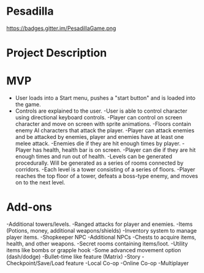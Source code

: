 # Pesadilla
https://badges.gitter.im/PesadillaGame.png


# Project Description

# MVP
* User loads into a Start menu, pushes a "start button" and is loaded into the game.
* Controls are explained to the user.
-User is able to control character using directional keyboard controls.
-Player can control on screen character and move on screen with sprite animations.
-Floors contain enemy AI characters that attack the player.
-Player can attack enemies and be attacked by enemies, player and enemies have at least one melee attack.
-Enemies die if they are hit enough times by player.
-Player has health, health bar is on screen.
-Player can die if they are hit enough times and run out of health.
-Levels can be generated procedurally.  Will be generated as a series of rooms connected by corridors.
-Each level is a tower consisting of a series of floors.
-Player reaches the top floor of a tower, defeats a boss-type enemy, and moves on to the next level.

# Add-ons
-Additional towers/levels.
-Ranged attacks for player and enemies.
-Items (Potions, money, additional weapons/shields)
-Inventory system to manage player items.
-Shopkeeper NPC
-Additional NPCs
-Chests to acquire items, health, and other weapons.
-Secret rooms containing items/loot.
-Utility items like bombs or grapple hook
-Some advanced movement option (dash/dodge)
-Bullet-time like feature (Matrix)
-Story
-Checkpoint/Save/Load feature
-Local Co-op
-Online Co-op
-Multiplayer
